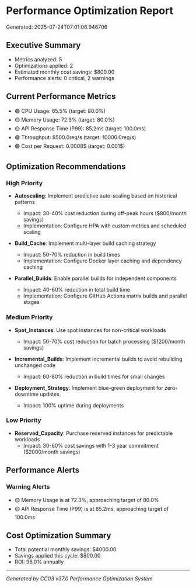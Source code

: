 # Performance Optimization Report

Generated: 2025-07-24T07:01:06.946706

## Executive Summary
- Metrics analyzed: 5
- Optimizations applied: 2
- Estimated monthly cost savings: $800.00
- Performance alerts: 0 critical, 2 warnings

## Current Performance Metrics
- 🟢 CPU Usage: 65.5% (target: 80.0%)
- 🟡 Memory Usage: 72.3% (target: 80.0%)
- 🟡 API Response Time (P99): 85.2ms (target: 100.0ms)
- 🟢 Throughput: 8500.0req/s (target: 10000.0req/s)
- 🟢 Cost per Request: 0.0008$ (target: 0.001$)

## Optimization Recommendations

### High Priority
- **Autoscaling**: Implement predictive auto-scaling based on historical patterns
  - Impact: 30-40% cost reduction during off-peak hours ($800/month savings)
  - Implementation: Configure HPA with custom metrics and scheduled scaling

- **Build_Cache**: Implement multi-layer build caching strategy
  - Impact: 50-70% reduction in build times
  - Implementation: Configure Docker layer caching and dependency caching

- **Parallel_Builds**: Enable parallel builds for independent components
  - Impact: 40-60% reduction in total build time
  - Implementation: Configure GitHub Actions matrix builds and parallel stages

### Medium Priority
- **Spot_Instances**: Use spot instances for non-critical workloads
  - Impact: 50-70% cost reduction for batch processing ($1200/month savings)

- **Incremental_Builds**: Implement incremental builds to avoid rebuilding unchanged code
  - Impact: 60-80% reduction in build times for small changes

- **Deployment_Strategy**: Implement blue-green deployment for zero-downtime updates
  - Impact: 100% uptime during deployments

### Low Priority
- **Reserved_Capacity**: Purchase reserved instances for predictable workloads
  - Impact: 30-60% cost savings with 1-3 year commitment ($2000/month savings)

## Performance Alerts

### Warning Alerts
- 🟡 Memory Usage is at 72.3%, approaching target of 80.0%
- 🟡 API Response Time (P99) is at 85.2ms, approaching target of 100.0ms

## Cost Optimization Summary
- Total potential monthly savings: $4000.00
- Savings applied this cycle: $800.00
- ROI: 96.0% annually

---
*Generated by CC03 v37.0 Performance Optimization System*